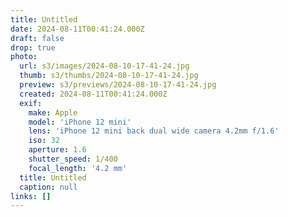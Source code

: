```yaml
---
title: Untitled
date: 2024-08-11T00:41:24.000Z
draft: false
drop: true
photo:
  url: s3/images/2024-08-10-17-41-24.jpg
  thumb: s3/thumbs/2024-08-10-17-41-24.jpg
  preview: s3/previews/2024-08-10-17-41-24.jpg
  created: 2024-08-11T00:41:24.000Z
  exif:
    make: Apple
    model: 'iPhone 12 mini'
    lens: 'iPhone 12 mini back dual wide camera 4.2mm f/1.6'
    iso: 32
    aperture: 1.6
    shutter_speed: 1/400
    focal_length: '4.2 mm'
  title: Untitled
  caption: null
links: []
---
```

